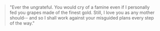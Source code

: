 > "Ever the ungrateful. You would cry of a famine even if I personally fed you grapes made of the finest gold. Still, I love you as any mother should-- and so I shall work against your misguided plans every step of the way."